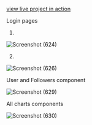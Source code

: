 [view live project in action](https://phoenix-search-github-users.netlify.app/)

Login pages

1.

![Screenshot (624)](https://user-images.githubusercontent.com/93830840/210609133-ebf999b4-ac79-4a99-91f2-49d75d554d46.png)

2.

![Screenshot (626)](https://user-images.githubusercontent.com/93830840/210609727-46f0ac68-7671-46c0-a28e-88cb2567fd90.png)

User and Followers component

![Screenshot (629)](https://user-images.githubusercontent.com/93830840/210609949-33ed3fcc-2ec3-423a-8d47-bba47a0b39b6.png)

All charts components


![Screenshot (630)](https://user-images.githubusercontent.com/93830840/210610591-88edd923-cc29-4fad-9dec-938036bf18d2.png)
